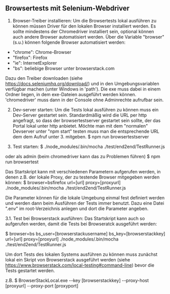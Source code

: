 ## Browsertests mit Selenium-Webdriver

1. Browser-Treiber installieren:
Um die Browsertests lokal ausführen zu können müssen Driver für den lokalen Browser installiert werden. Es sollte mindestens der Chromedriver installiert sein, optional können auch andere Browser automatisiert werden. Über die Variable "browser" (s.u.) können folgende Browser automatisiert werden:
 - "chrome": Chrome-Browser
 - "firefox": Firefox
 - "ie": InternetExplorer
 - "bs": beliebige Browser unter browserstack.com


Dazu den Treiber downloaden (siehe https://docs.seleniumhq.org/download/) und in den Umgebungsvariablen verfügbar machen (unter Windows in 'path'). Die exe muss dabei in einem Ordner liegen, in dem exe-Dateien ausgeführt werden können. 'chromedriver' muss dann in der Console ohne Adminrechte aufrufbar sein.

2. Dev-server starten:
Um die Tests lokal ausführen zu können muss ein Dev-Server gestartet sein. Standardmäßig wird die URL per http angefragt, so dass der browsertestserver gestartet sein sollte, der das Portal lokal unter http anbietet. Möchte man mit dem "normalen" Devserver unter "npm start" testen muss man die entsprechende URL dem dem Aufruf unter 3. mitgeben.
$ npm run browsertestserver

3. Test starten:
$ ./node_modules/.bin/mocha ./test/end2end/TestRunner.js

oder als admin (beim chromedriver kann das zu Problemen führen)
$ npm run browsertest

Das Startskript kann mit verschiedenen Parametern aufgerufen werden, in denen z.B. der lokale Proxy, der zu testende Browser mitgegeben werden können:
$ browser=bsfirefox url=[url] proxy=[proxyurl] ./node_modules/.bin/mocha ./test/end2end/TestRunner.js

Die Parameter können für die lokale Umgebung einmal fest definiert werden und werden dann beim Ausführen der Tests immer benutzt. Dazu eine Datei ".env" im root-Verzeichnis anlegen und dort die Parameter angeben.

3.1. Test bei Browserstack ausführen:
Das Startskript kann auch so aufgerufen werden, damit die Tests bei Browseratck ausgeführt werden:

$ browser=bs bs_user=[browserstackusername] bs_key=[browserstackkey] url=[url] proxy=[proxyurl] ./node_modules/.bin/mocha ./test/end2end/TestRunner.js

Um dort Tests des lokalen Systems ausführen zu können muss zunächst lokal ein Skript von Browserstack ausgeführt werden (siehe https://www.browserstack.com/local-testing#command-line) bevor die Tests gestartet werden.

z.B.
$ BrowserStackLocal.exe --key [browserstackkey] --proxy-host [proxyurl] --proxy-port [proxyport]

